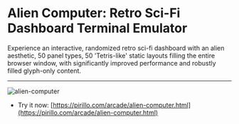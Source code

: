 
# Alien Computer: Retro Sci-Fi Dashboard Terminal Emulator

Experience an interactive, randomized retro sci-fi dashboard with an alien aesthetic, 50 panel types, 50 'Tetris-like' static layouts filling the entire browser window, with significantly improved performance and robustly filled glyph-only content.

---

![alien-computer](https://github.com/user-attachments/assets/3209580b-7124-4fdc-a56c-477475ddb743)

* Try it now: [https://pirillo.com/arcade/alien-computer.html](https://pirillo.com/arcade/alien-computer.html)

